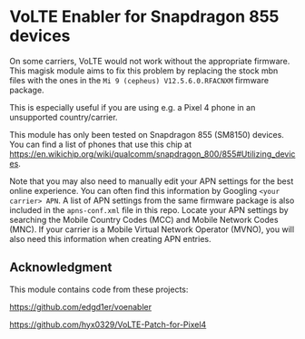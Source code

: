 # VoLTE Enabler for Snapdragon 855 devices

On some carriers, VoLTE would not work without the appropriate firmware. This magisk module aims to fix this problem by replacing the stock mbn files with the ones in the `Mi 9 (cepheus) V12.5.6.0.RFACNXM` firmware package.

This is especially useful if you are using e.g. a Pixel 4 phone in an unsupported country/carrier.

This module has only been tested on Snapdragon 855 (SM8150) devices. You can find a list of phones that use this chip at https://en.wikichip.org/wiki/qualcomm/snapdragon_800/855#Utilizing_devices.

Note that you may also need to manually edit your APN settings for the best online experience. You can often find this information by Googling `<your carrier> APN`. A list of APN settings from the same firmware package is also included in the `apns-conf.xml` file in this repo. Locate your APN settings by searching the Mobile Country Codes (MCC) and Mobile Network Codes (MNC). If your carrier is a Mobile Virtual Network Operator (MVNO), you will also need this information when creating APN entries.

## Acknowledgment

This module contains code from these projects:

https://github.com/edgd1er/voenabler

https://github.com/hyx0329/VoLTE-Patch-for-Pixel4
